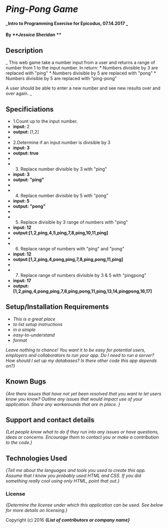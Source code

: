 # _Ping-Pong Game_

#### _Intro to Programming Exercise for Epicodus, 07.14.2017 _

#### By _**Jessica Sheridan **_

## Description

_ This web game take a number input from a user and returns a range of number from 1 to the input number.  In return:
    * Numbers divisible by 3 are replaced with "ping"
    * Numbers divisible by 5 are replaced with "pong"
    * Numbers divisible by 5 are replaced with "ping-pong"

A user should be able to enter a new number and see new results
over and over again.  _

## Specificiations
* 1.Count up to the input number.
* __input:__ 2
* __output:__ [1,2]
*
* 2.Determine if an input number is divisible by 3  
* __input: 3__
* __output: true__
*
* 3. Replace number divisible by 3 with "ping"
* __input: 3__
* __output: "ping"__
*
* 4. Replace number divisible by 5 with "pong"
* __input: 5__
* __output: "pong"__
*
* 5. Replace divisible by 3 range of numbers with "ping"
* __input: 12__
* __output:[1,2,ping,4,5,ping,7,8,ping,10,11,ping]__
*
* 6. Replace range of numbers with "ping" and "pong"
* __input: 12__
* __output:[1,2,ping,4,pong,ping,7,8,ping,pong,11,ping]__
*
* 7. Replace range of numbers divisible by 3 & 5 with "pingpong"
* __input: 17__
* __output:[1,2,ping,4,pong,ping,7,8,ping,pong,11,ping,13,14,pingpong,16,17]__

## Setup/Installation Requirements

* _This is a great place_
* _to list setup instructions_
* _in a simple_
* _easy-to-understand_
* _format_

_Leave nothing to chance! You want it to be easy for potential users, employers and collaborators to run your app. Do I need to run a server? How should I set up my databases? Is there other code this app depends on?}_

## Known Bugs

_{Are there issues that have not yet been resolved that you want to let users know you know?  Outline any issues that would impact use of your application.  Share any workarounds that are in place. }_

## Support and contact details

_{Let people know what to do if they run into any issues or have questions, ideas or concerns.  Encourage them to contact you or make a contribution to the code.}_

## Technologies Used

_{Tell me about the languages and tools you used to create this app. Assume that I know you probably used HTML and CSS. If you did something really cool using only HTML, point that out.}_

### License

*{Determine the license under which this application can be used.  See below for more details on licensing.}*

Copyright (c) 2016 **_{List of contributors or company name}_**
